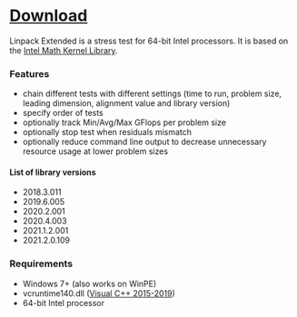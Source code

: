 # [Download](https://github.com/BoringBoredom/Linpack-Extended/archive/refs/heads/master.zip)

Linpack Extended is a stress test for 64-bit Intel processors. It is based on the [Intel Math Kernel Library](https://software.intel.com/content/www/us/en/develop/articles/intel-mkl-benchmarks-suite.html).

### Features
- chain different tests with different settings (time to run, problem size, leading dimension, alignment value and library version)
- specify order of tests
- optionally track Min/Avg/Max GFlops per problem size
- optionally stop test when residuals mismatch
- optionally reduce command line output to decrease unnecessary resource usage at lower problem sizes

#### List of library versions
- 2018.3.011
- 2019.6.005
- 2020.2.001
- 2020.4.003
- 2021.1.2.001
- 2021.2.0.109

### Requirements
- Windows 7+ (also works on WinPE)
- vcruntime140.dll ([Visual C++ 2015-2019](https://support.microsoft.com/en-us/topic/the-latest-supported-visual-c-downloads-2647da03-1eea-4433-9aff-95f26a218cc0))
- 64-bit Intel processor